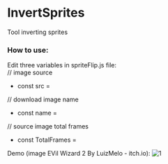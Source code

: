 # InvertSprites
Tool inverting sprites

### How to use:
Edit three variables in spriteFlip.js file:  
// image source  
* const src =  

// download image name  
* const name =   

// source image total frames  
* const TotalFrames =   

Demo (image EVil Wizard 2 By LuizMelo - itch.io):
![1](https://user-images.githubusercontent.com/82336264/235791826-88827c3f-bcc4-4e75-8629-5c9f496ee53f.png)
